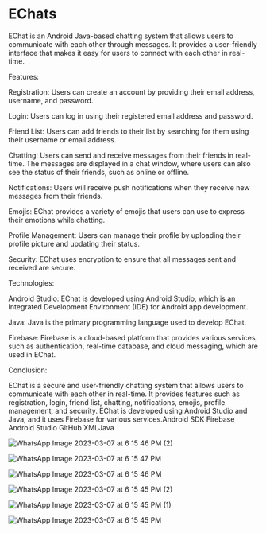 # EChats

EChat is an Android Java-based chatting system that allows users to communicate with each other through messages. It provides a user-friendly interface that makes it easy for users to connect with each other in real-time.

Features:

Registration: Users can create an account by providing their email address, username, and password.

Login: Users can log in using their registered email address and password.

Friend List: Users can add friends to their list by searching for them using their username or email address.

Chatting: Users can send and receive messages from their friends in real-time. The messages are displayed in a chat window, where users can also see the status of their friends, such as online or offline.

Notifications: Users will receive push notifications when they receive new messages from their friends.

Emojis: EChat provides a variety of emojis that users can use to express their emotions while chatting.

Profile Management: Users can manage their profile by uploading their profile picture and updating their status.

Security: EChat uses encryption to ensure that all messages sent and received are secure.

 Technologies: 

 Android Studio: EChat is developed using Android Studio, which is an Integrated Development Environment (IDE) for Android app development. 

 Java: Java is the primary programming language used to develop EChat. 

 Firebase: Firebase is a cloud-based platform that provides various services, such as authentication, real-time database, and cloud messaging, which are used in EChat. 

 Conclusion: 

 EChat is a secure and user-friendly chatting system that allows users to communicate with each other in real-time. It provides features such as registration, login, friend list, chatting, notifications, emojis, profile management, and security. EChat is developed using Android Studio and Java, and it uses Firebase for various services.Android SDK Firebase Android Studio GitHub XMLJava






![WhatsApp Image 2023-03-07 at 6 15 46 PM (2)](https://user-images.githubusercontent.com/126778398/223631236-7a1d1799-f4f6-4584-991e-da0c0bd9986c.jpeg)




![WhatsApp Image 2023-03-07 at 6 15 47 PM](https://user-images.githubusercontent.com/126778398/223631245-f28cf2e6-8410-4ea0-8034-5401776c5d40.jpeg)


![WhatsApp Image 2023-03-07 at 6 15 46 PM](https://user-images.githubusercontent.com/126778398/223631261-9bd2c59a-f1e5-4322-8339-3567c49db91c.jpeg)

![WhatsApp Image 2023-03-07 at 6 15 45 PM (2)](https://user-images.githubusercontent.com/126778398/223631300-ffc5b499-e1d2-42a8-815c-27ee9929a2a0.jpeg)



![WhatsApp Image 2023-03-07 at 6 15 45 PM (1)](https://user-images.githubusercontent.com/126778398/223631317-4509a2e8-2fc0-4a25-adfb-24c7387568c9.jpeg)

![WhatsApp Image 2023-03-07 at 6 15 45 PM](https://user-images.githubusercontent.com/126778398/223631359-e773f580-cb2c-4814-b810-eb0817f97e4b.jpeg)
